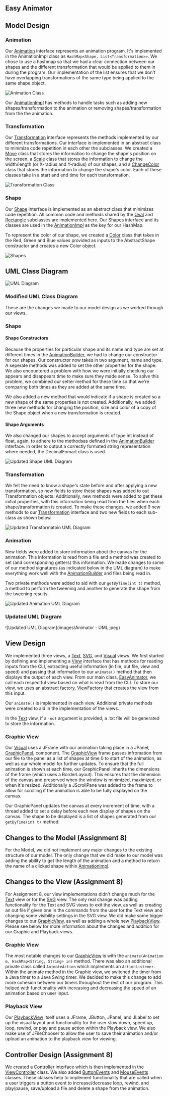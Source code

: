 ## Easy Animator

## Model Design
### Animation

Our [Animation](../src/cs5004/animator/model/Animation.java) interface represents an animation program.
It's implemented in the AnimationImpl class as `HashMap<Shape, List<Transformation>>`.
We chose to use a hashmap so that we had a clear connection between our shapes and the different
transformation that would be applied to them in during the program. Our implementation of the
list ensures that we don't have overlapping transformations of the same type being applied to the
same shape object.

![Animation Class](images/Animation.jpeg)


Our [AnimationImpl](../src/cs5004/animator/model/AnimationImpl.java) has methods to handle tasks such
as adding new shapes/transformation to the animation or removing shapes/transformation from the the
animation.

### Transformation

Our [Transformation](../src/cs5004/animator/model/Transformation.java) interface represents the methods
implemented by our different transformations. Our interface is implemented in an abstract class to
minimize code repetition in each other the subclasses. We created a [Move](../src/cs5004/animator/model/Move.java)
class that stores the information to change the shape's position on the screen, a [Scale](../src/cs5004/animator/model/Scale.java)
class that stores the information to change the width/length (or X-radius and Y-radius) of our
shapes, and a [ChangeColor](../src/cs5004/animator/model/ChangeColor.java) class that stores the
information to change the shape's color. Each of these classes take in a start and end time for
each transformation.

![Transformation Class](images/Transformation.jpeg)

### Shape

Our [Shape](../src/cs5004/animator/model/Shape.java) interface is implemented as an abstract class that
minimizes code repetition. All common code and methods shared by the [Oval](../src/cs5004/animator/model/Oval.java)
and [Rectangle](../src/cs5004/animator/model/Rectangle.java) subclasses are implemented here. Our Shapes interface
and its classes are used in the [AnimationImpl](../src/cs5004/animator/model/AnimationImpl.java) as
the key for our HashMap.

To represent the color of our shape, we created a [Color](../src/cs5004/animator/model/Color.java)
class that takes in the Red, Green and Blue values provided as inputs to the AbstractShape
constructor and creates a new Color object.

![Shapes](images/Shapes.jpeg)

## UML Class Diagram

![UML Diagram](images/Animator.jpeg)

### Modified UML Class Diagram
These are the changes we made to our model design as we worked through our views.

### Shape
#### Shape Constructors
Because the properties for particular shape and its name and type are set at different times in the
[AnimationBuilder](../src/cs5004/animator/util/AnimationBuilder.java), we had to change our
constructor for our shapes. Our constructor now takes in two argument, name and type. A seperate
methods was added to set the other properties for the shape. We also encountered a problem with how
we were initially checking our appears and disappears time to make sure they made sense. To solve this
problem, we combined our setter method for these time so that we're comparing both times as they are
added at the same time.

We also added a new method that would indicate if a shape is created so a new shape of the same properties
is not created. Additionally, we added three new methods for changing the position, size and color
of a copy of the Shape object when a new transformation is created.

#### Shape Arguments
We also changed our shapes to accept arguments of type int instead of float, again, to adhere to the
methodsas defined in the [AnimationBuilder](../src/cs5004/animator/util/AnimationBuilder.java)
interface. In order to output a correctly formated string representation where needed, the
DecimalFomart class is used.

![Updated Shape UML Diagram](images/ShapesUpdated.jped)

### Transformation

We felt the need to know a shape's state before and after applying a new transformation, so new fields
to store these shapes was added to out Transformation objects. Additionally, new methods were added to get
these initial properties, with this information being read from the files when each shape/transformation
is created. To make these changes, we added 9 new methods to our [Transformation](../src/cs5004/animator/model/Transformation.java)
interface and two new fields to each sub-class as shown below.

![Updated Transformatoin UML Diagram](images/TransformationUpdated.jpeg)

### Animation

New fields were added to store information about the canvas for the animation. This information
is read from a file and a method was created to set (and corresponding getters) this information.
We made changes to some of our method signatures (as indicated below in the UML diagram) to make
everything work well with the [AnimationBuilder](../src/cs5004/animator/util/AnimationBuilder.java) and
files being read in.

Two private methods were added to aid with our ```getByTime(int t)``` method, a method to perform the
tweening and another to generate the shape from the tweening results.

![Updated Animation UML Diagram](images/AnimationUpdated.jpeg)

### Updated UML Diagram

![Updated UML Diagram](images/Animator - UML.jpeg)

## View Design
We implemented three views, a [Text](../src/cs5004/animator/view/TextView.java), [SVG](../src/cs5004/animator/view/SVGView.java),
and [Visual](../src/cs5004/animator/view/GraphicView.java) views. We first started by defining and implementing
a [View](../src/cs5004/animator/view/View.java) interface that has methods for reading inputs from the
CLI, extracting useful information (in file, out file, view and speed) and passing that information
to our ```animate()``` method that then displays the output of each view. From our main class,
[EasyAnimator](../src/cs5004/animator/EasyAnimator.java), we call each respectful view based on what
is read from the CLI. To store our view, we uses an abstract factory, [ViewFactory](../src/cs5004/animator/view/ViewFactory.java)
that creates the view from this input.

Our ```animate()``` is implemented in each view. Additional private methods were created to aid in
the implementation of the views.

In the [Text](../src/cs5004/animator/view/TextView.java) view, if a ```-out``` argument is provided,
a .txt file will be generated to store the information.

### Graphic View

Our [Visual](../src/cs5004/animator/view/GraphicView.java) uses a JFrame with our animation taking
place in a JPanel, [GraphicPanel](../src/cs5004/animator/view/GraphicPanel.java), component.
The [GraphicView](../src/cs5004/animator/view/GraphicView.java) frame passes infromation from our file to the panel as
a list of shapes at time 0 to start of the animation, as well as our whole model for further updates.
To ensure that the full animation is shown at each time, our GraphicPanel inherits the dimensions of
the frame (which uses a BorderLayout). This ensures that the dimension of the canvas and preserved when
the window is minimized, maximized, or when it's resized. Additionally a JScrollPane was added to the
frame to allow for scrolling if the animation is able to be fully displayed on the canvas.

Our GraphicPanel updates the canvas at every increment of time, with a thread added to set a delay
before each new display of shapes on the canvas. The shape to be displayed is a list of shapes generated
from our ```getByTime(int t)``` method.

## Changes to the Model (Assignment 8)

For the Model, we did not implement any major changes to the existing structure of our model. The
only change that we did make to our model was adding the ability to get the length of the animation
and a method to return the name of a clicked shape within [AnimationImpl](../src/cs5004/animator/model/AnimationImpl.java).

## Changes to the View (Assignment 8)

For Assignment 8, our view implementations didn't change much for the
[Text](../src/cs5004/animator/view/TextView.java) view or for the
[SVG](../src/cs5004/animator/view/SVGView.java) view. The only real change was adding functionality
for the Text and SVG views to exit the view, as well as creating an out file if given one in the
commands from the user for the Text view and changing some visibility settings in the SVG view.
We did make some bigger changes to our [GraphicView](../src/cs5004/animator/view/GraphicView.java),
as well as adding a whole new [PlaybackView](../src/cs5004/animator/view/PlaybackView.java).
Please see below for more information about the changes and addition for our Graphic and Playback
views.


### Graphic View

The most notable changes to our [GraphicView](../src/cs5004/animator/view/GraphicView.java) is
with the ```animate(Animation m, HashMap<String, String> in)``` method. There was also an additional
private class called ```AnimateAction``` which implements an ```ActionListener```. Within the
animate method in the Graphic view, we switched the timer from a Java timer to a Java Swing timer.
We decided to make this change to add more cohesion between our timers throughout the rest of our program.
This helped with functionality with increasing and decreasing the speed of an animation based on
user input.

### Playback View

Our [PlaybackView](../src/cs5004/animator/view/PlaybackView.java) itself uses a JFrame, JButton,
JPanel, and JLabel to set up the visual layout and functionality for the user slow down, speed up,
loop, rewind, or play and pause action within the Playback view. We also make use of
JFileChooser to allow the user to save their animation and/or upload an animation to the playback view for viewing.

## Controller Design (Assignment 8)

We created a [Controller](../src/cs5004/animator/controller/Controller.java) interface which is
then implemented in the [ViewController](../src/cs5004/animator/controller/ViewController.java)
class. We also added [ButtonEvents](../src/cs5004/animator/controller/ButtonEvents.java) and
[MouseEvents](../src/cs5004/animator/view/MouseEventListener.java) classes. These classes help to
implement functionality that are called when a user triggers a button event to increase/decrease
loop, rewind, and play/pause, save/upload a file and delete a shape from the animation.
